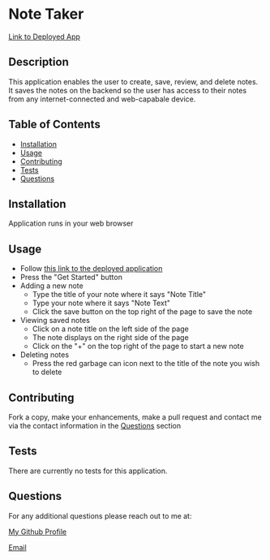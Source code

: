 
  # Note Taker
  [Link to Deployed App](https://still-sierra-24965.herokuapp.com/)
  
  ## Description
  
  This application enables the user to create, save, review, and delete notes. It saves the notes on the backend so the user has access to their notes from any internet-connected and web-capabale device.
   
  ## Table of Contents

  - [Installation](#installation)
  - [Usage](#usage)
  - [Contributing](#contributing)
  - [Tests](#tests)
  - [Questions](#questions)
    
  ## Installation

  Application runs in your web browser
    
  ## Usage

  * Follow [this link to the deployed application](https://still-sierra-24965.herokuapp.com/)
  * Press the "Get Started" button
  * Adding a new note
    * Type the title of your note where it says "Note Title"
    * Type your note where it says "Note Text"
    * Click the save button on the top right of the page to save the note
* Viewing saved notes
    * Click on a note title on the left side of the page
    * The note displays on the right side of the page
    * Click on the "+" on the top right of the page to start a new note
* Deleting notes
    * Press the red garbage can icon next to the title of the note you wish to delete
  
## Contributing

Fork a copy, make your enhancements, make a pull request and contact me via the contact information in the [Questions](#questions) section
  
## Tests

There are currently no tests for this application.
  
## Questions

For any additional questions please reach out to me at:

[My Github Profile](https://github.com/AdrianCronin)

[Email](mailto:acronindev@gmail.com)
  
